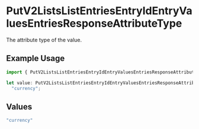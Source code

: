 # PutV2ListsListEntriesEntryIdEntryValuesEntriesResponseAttributeType

The attribute type of the value.

## Example Usage

```typescript
import { PutV2ListsListEntriesEntryIdEntryValuesEntriesResponseAttributeType } from "attio-js/models/operations";

let value: PutV2ListsListEntriesEntryIdEntryValuesEntriesResponseAttributeType =
  "currency";
```

## Values

```typescript
"currency"
```